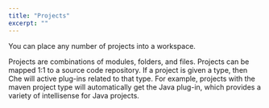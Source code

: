 ```yaml
---
title: "Projects"
excerpt: ""
---
```

You can place any number of projects into a workspace.

Projects are combinations of modules, folders, and files. Projects can be mapped 1:1 to a source code repository. If a project is given a type, then Che will active plug-ins related to that type. For example, projects with the maven project type will automatically get the Java plug-in, which provides a variety of intellisense for Java projects.

